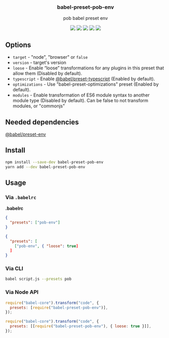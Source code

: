 <h3 align="center">
  babel-preset-pob-env
</h3>

<p align="center">
  pob babel preset env
</p>

<p align="center">
  <a href="https://npmjs.org/package/babel-preset-pob-env"><img src="https://img.shields.io/npm/v/babel-preset-pob-env.svg?style=flat-square"></a>
  <a href="https://npmjs.org/package/babel-preset-pob-env"><img src="https://img.shields.io/npm/dw/babel-preset-pob-env.svg?style=flat-square"></a>
  <a href="https://npmjs.org/package/babel-preset-pob-env"><img src="https://img.shields.io/node/v/babel-preset-pob-env.svg?style=flat-square"></a>
  <a href="https://npmjs.org/package/babel-preset-pob-env"><img src="https://img.shields.io/npm/types/babel-preset-pob-env.svg?style=flat-square"></a>
  <a href="https://codecov.io/gh/christophehurpeau/pob"><img src="https://img.shields.io/codecov/c/github/christophehurpeau/pob/master.svg?style=flat-square"></a>
</p>

## Options

- `target` - "node", "browser" or `false`
- `version` - target's version
- `loose` - Enable “loose” transformations for any plugins in this preset that allow them (Disabled by default).
- `typescript` - Enable [@babel/preset-typescript](https://www.npmjs.com/package/@babel/preset-typescript) (Enabled by default).
- `optimizations` - Use "babel-preset-optimizations" preset (Enabled by default).
- `modules` - Enable transformation of ES6 module syntax to another module type (Disabled by default). Can be false to not transform modules, or "commonjs"

## Needed dependencies

[@babel/preset-env](https://www.npmjs.com/package/@babel/preset-env)

## Install

```bash
npm install --save-dev babel-preset-pob-env
yarn add --dev babel-preset-pob-env
```

## Usage

### Via `.babelrc`

**.babelrc**

```json
{
  "presets": ["pob-env"]
}
```

```json
{
  "presets": [
    ["pob-env", { "loose": true]
  ]
}
```

### Via CLI

```sh
babel script.js --presets pob
```

### Via Node API

```javascript
require("babel-core").transform("code", {
  presets: [require("babel-preset-pob-env")],
});
```

```javascript
require("babel-core").transform("code", {
  presets: [[require("babel-preset-pob-env"), { loose: true }]],
});
```
